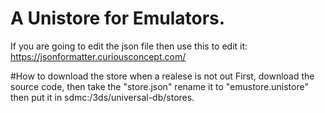 # A Unistore for Emulators.
If you are going to edit the json file then use this to edit it: https://jsonformatter.curiousconcept.com/

#How to download the store when a realese is not out
First, download the source code, then take the "store.json" rename it to "emustore.unistore" then put it in sdmc:/3ds/universal-db/stores. 
